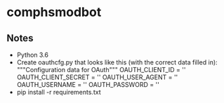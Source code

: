 # comphsmodbot

## Notes
* Python 3.6
* Create oauthcfg.py that looks like this (with the correct data filled in):
"""Configuration data for OAuth"""
OAUTH_CLIENT_ID = ''
OAUTH_CLIENT_SECRET = ''
OAUTH_USER_AGENT = ''
OAUTH_USERNAME = ''
OAUTH_PASSWORD = ''
* pip install -r requirements.txt